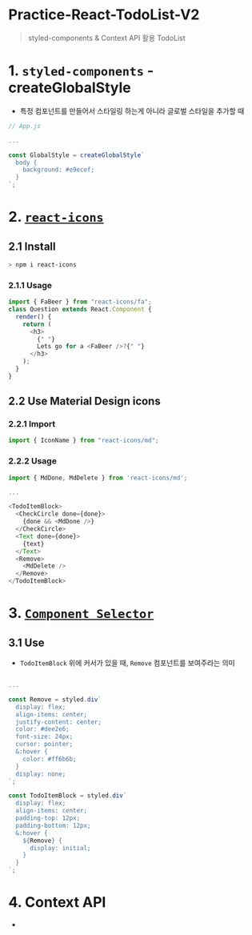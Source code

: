 # Practice-React-TodoList-V2

> styled-components & Context API 활용 TodoList

# 1. `styled-components` - createGlobalStyle

- 특정 컴포넌트를 만들어서 스타일링 하는게 아니라 글로벌 스타일을 추가할 때

```javascript
// App.js

...

const GlobalStyle = createGlobalStyle`
  body {
    background: #e9ecef;
  }
`;
```

# 2. [`react-icons`](https://react-icons.github.io/react-icons/#/icons/md)

## 2.1 Install

```bash
> npm i react-icons
```

### 2.1.1 Usage

```javascript
import { FaBeer } from "react-icons/fa";
class Question extends React.Component {
  render() {
    return (
      <h3>
        {" "}
        Lets go for a <FaBeer />?{" "}
      </h3>
    );
  }
}
```

## 2.2 Use Material Design icons

### 2.2.1 Import

```javascript
import { IconName } from "react-icons/md";
```

### 2.2.2 Usage

```javascript
import { MdDone, MdDelete } from 'react-icons/md';

...

<TodoItemBlock>
  <CheckCircle done={done}>
    {done && <MdDone />}
  </CheckCircle>
  <Text done={done}>
    {text}
  </Text>
  <Remove>
    <MdDelete />
  </Remove>
</TodoItemBlock>
```

# 3. [`Component Selector`](https://styled-components.com/docs/advanced#referring-to-other-components)

## 3.1 Use

- `TodoItemBlock` 위에 커서가 있을 때, `Remove` 컴포넌트를 보여주라는 의미

```javascript

...

const Remove = styled.div`
  display: flex;
  align-items: center;
  justify-content: center;
  color: #dee2e6;
  font-size: 24px;
  cursor: pointer;
  &:hover {
    color: #ff6b6b;
  }
  display: none;
`;

const TodoItemBlock = styled.div`
  display: flex;
  align-items: center;
  padding-top: 12px;
  padding-bottom: 12px;
  &:hover {
    ${Remove} {
      display: initial;
    }
  }
`;
```

# 4. Context API

-
